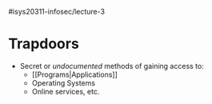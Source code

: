#isys20311-infosec/lecture-3 
# Trapdoors

- Secret or *undocumented* methods of gaining access to:
	- [[Programs|Applications]]
	- Operating Systems
	- Online services, etc.